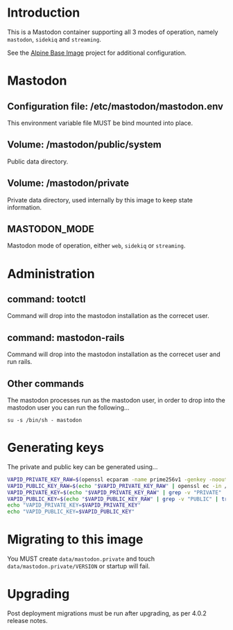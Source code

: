 # Introduction

This is a Mastodon container supporting all 3 modes of operation, namely `mastodon`, `sidekiq` and `streaming`.

See the [Alpine Base Image](https://gitlab.iitsp.com/allworldit/docker/alpine) project for additional configuration.


# Mastodon


## Configuration file: /etc/mastodon/mastodon.env

This environment variable file MUST be bind mounted into place.


## Volume: /mastodon/public/system

Public data directory.


## Volume: /mastodon/private

Private data directory, used internally by this image to keep state information.


## MASTODON_MODE

Mastodon mode of operation, either `web`, `sidekiq` or `streaming`.


# Administration


## command: tootctl

Command will drop into the mastodon installation as the correcet user.

## command: mastodon-rails

Command will drop into the mastodon installation as the correcet user and run rails.

## Other commands

The mastodon processes run as the mastodon user, in order to drop into the mastodon user you can run the following...

```
su -s /bin/sh - mastodon
```

# Generating keys

The private and public key can be generated using...

```bash
VAPID_PRIVATE_KEY_RAW=$(openssl ecparam -name prime256v1 -genkey -noout -out /dev/stdout)
VAPID_PUBLIC_KEY_RAW=$(echo "$VAPID_PRIVATE_KEY_RAW" | openssl ec -in /dev/stdin -pubout -out /dev/stdout)
VAPID_PRIVATE_KEY=$(echo "$VAPID_PRIVATE_KEY_RAW" | grep -v "PRIVATE" | tr -d '\n')
VAPID_PUBLIC_KEY=$(echo "$VAPID_PUBLIC_KEY_RAW" | grep -v "PUBLIC" | tr -d '\n')
echo "VAPID_PRIVATE_KEY=$VAPID_PRIVATE_KEY"
echo "VAPID_PUBLIC_KEY=$VAPID_PUBLIC_KEY"
```

# Migrating to this image

You MUST create `data/mastodon.private` and touch `data/mastodon.private/VERSION` or startup will fail.


# Upgrading

Post deployment migrations must be run after upgrading, as per 4.0.2 release notes.


